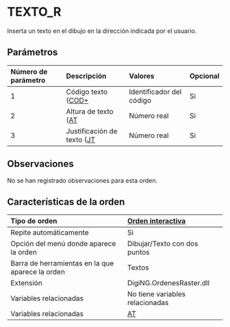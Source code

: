 # TEXTO\_R

Inserta un texto en el dibujo en la dirección indicada por el usuario.

## Parámetros

| Número de parámetro | Descripción | Valores | Opcional |
| :--- | :--- | :--- | :--- |
| 1 | Código texto \([COD+](/digi3d-net/referencia/ventana-de-dibujo/ordenes/c/cod-mas.md) | Identificador del código | Si |
| 2 | Altura de texto \([AT](/digi3d-net/referencia/ventana-de-dibujo/variables/a/at.md) | Número real | Si |
| 3 | Justificación de texto \([JT](/digi3d-net/referencia/ventana-de-dibujo/variables/j/jt.md) | Número real | Si |

## Observaciones

No se han registrado observaciones para esta orden.

## Características de la orden

| Tipo de orden | [Orden interactiva](texto-r.md) |
| :--- | :--- |
| Repite automáticamente | Si |
| Opción del menú donde aparece la orden | Dibujar/Texto con dos puntos |
| Barra de herramientas en la que aparece la orden | Textos |
| Extensión | DigiNG.OrdenesRaster.dll |
| Variables relacionadas | No tiene variables relacionadas |
| Variables relacionadas | [AT](/digi3d-net/referencia/ventana-de-dibujo/variables/a/at.md) |

